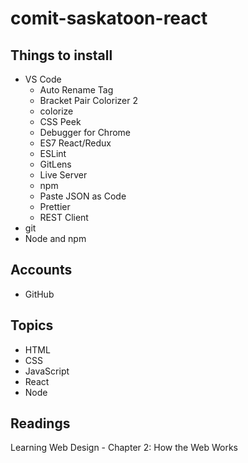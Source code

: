 # comit-saskatoon-react

## Things to install
- VS Code
  - Auto Rename Tag
  - Bracket Pair Colorizer 2
  - colorize
  - CSS Peek
  - Debugger for Chrome
  - ES7 React/Redux
  - ESLint
  - GitLens
  - Live Server
  - npm
  - Paste JSON as Code
  - Prettier
  - REST Client
- git
- Node and npm

## Accounts
- GitHub

## Topics
- HTML
- CSS
- JavaScript
- React
- Node

## Readings
Learning Web Design - Chapter 2: How the Web Works
